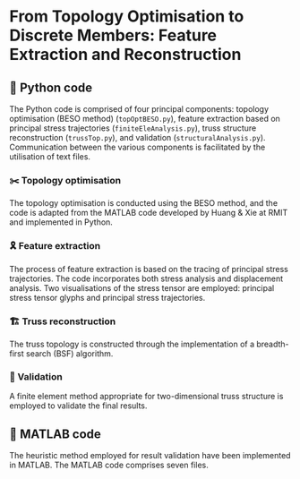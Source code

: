 # From Topology Optimisation to Discrete Members: Feature Extraction and Reconstruction

## 🐍 Python code

The Python code is comprised of four principal components: topology optimisation (BESO method) (`topOptBESO.py`), feature extraction based on principal stress trajectories (`finiteEleAnalysis.py`), truss structure reconstruction (`trussTop.py`), and validation (`structuralAnalysis.py`). Communication between the various components is facilitated by the utilisation of text files.

### ✂️ Topology optimisation

The topology optimisation is conducted using the BESO method, and the code is adapted from the MATLAB code developed by Huang & Xie at RMIT and implemented in Python.

### 🎗️ Feature extraction

The process of feature extraction is based on the tracing of principal stress trajectories. The code incorporates both stress analysis and displacement analysis. Two visualisations of the stress tensor are employed: principal stress tensor glyphs and principal stress trajectories.

### 🏗️ Truss reconstruction

The truss topology is constructed through the implementation of a breadth-first search (BSF) algorithm.

### 🔬 Validation

A finite element method appropriate for two-dimensional truss structure is employed to validate the final results.

## 🔢 MATLAB code

The heuristic method employed for result validation have been implemented in MATLAB. The MATLAB code comprises seven files.
